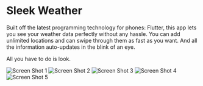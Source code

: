 # Sleek Weather

Built off the latest programming technology for phones: Flutter, this app lets you see your weather data perfectly without any hassle. You can add unlimited locations and can swipe through them as fast as you want. And all the information auto-updates in the blink of an eye.

All you have to do is look.

![Screen Shot 1]()
![Screen Shot 2]()
![Screen Shot 3]()
![Screen Shot 4]()
![Screen Shot 5]()
